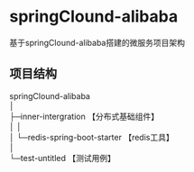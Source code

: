 # springClound-alibaba
基于springClound-alibaba搭建的微服务项目架构
## 项目结构
 springClound-alibaba  <br/> 
 │  
 ├─inner-intergration 【分布式基础组件】 <br/> 
 │  │  
 │  └─redis-spring-boot-starter 【redis工具】<br/> 
 │     
 └─test-untitled 【测试用例】 <br/> 
        
